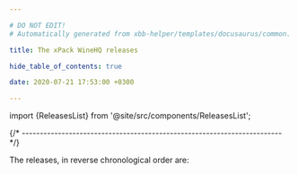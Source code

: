```yaml
---

# DO NOT EDIT!
# Automatically generated from xbb-helper/templates/docusaurus/common.

title: The xPack WineHQ releases

hide_table_of_contents: true

date: 2020-07-21 17:53:00 +0300

---
```


import {ReleasesList} from '@site/src/components/ReleasesList';

{/* ------------------------------------------------------------------------ */}

The releases, in reverse chronological order are:

<ReleasesList />
